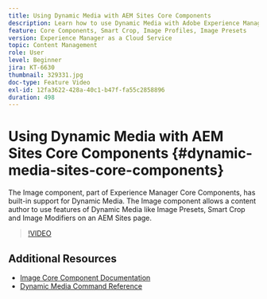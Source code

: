 ```yaml
---
title: Using Dynamic Media with AEM Sites Core Components
description: Learn how to use Dynamic Media with Adobe Experience Manager Sites. The Image component, part of Experience Manager Core Components, has built-in support for Dynamic Media. The Image component allows a content author to use features of Dynamic Media like Image Presets, Smart Crop and Image Modifiers on an AEM Sites page.
feature: Core Components, Smart Crop, Image Profiles, Image Presets
version: Experience Manager as a Cloud Service
topic: Content Management
role: User
level: Beginner
jira: KT-6630
thumbnail: 329331.jpg
doc-type: Feature Video
exl-id: 12fa3622-428a-40c1-b47f-fa55c2858896
duration: 498
---
```

# Using Dynamic Media with AEM Sites Core Components {#dynamic-media-sites-core-components}

The Image component, part of Experience Manager Core Components, has built-in support for Dynamic Media. The Image component allows a content author to use features of Dynamic Media like Image Presets, Smart Crop and Image Modifiers on an AEM Sites page.

>[!VIDEO](https://video.tv.adobe.com/v/329331?quality=12&learn=on)

## Additional Resources

* [Image Core Component Documentation](https://experienceleague.adobe.com/docs/experience-manager-core-components/using/components/image.html?lang=en#dynamic-media)
* [Dynamic Media Command Reference](https://experienceleague.adobe.com/docs/dynamic-media-developer-resources/image-serving-api/image-serving-api/http-protocol-reference/command-reference/c-command-reference.html?lang=en#image-serving-api)
